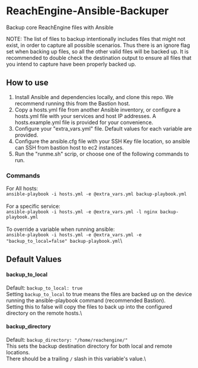 # ReachEngine-Ansible-Backuper
Backup core ReachEngine files with Ansible

NOTE: The list of files to backup intentionally includes files that might not exist, in order to capture all possible scenarios.  Thus there is an ignore flag set when backing up files, so all the other valid files will be backed up.  It is recommended to double check the destination output to ensure all files that you intend to capture have been properly backed up.

## How to use
1. Install Ansible and dependencies locally, and clone this repo.  We recommend running this from the Bastion host.
2. Copy a hosts.yml file from another Ansible inventory, or configure a hosts.yml file with your services and host IP addresses.  A hosts.example.yml file is provided for your convenience. 
3. Configure your "extra_vars.yml" file.  Default values for each variable are provided.  
3. Configure the ansible.cfg file with your SSH Key file location, so ansible can SSH from bastion host to ec2 instances. 
3. Run the "runme.sh" scrip, or choose one of the following commands to run. 

### Commands
For All hosts:\
`ansible-playbook -i hosts.yml -e @extra_vars.yml backup-playbook.yml`\
\
For a specific service:\
`ansible-playbook -i hosts.yml -e @extra_vars.yml -l nginx backup-playbook.yml`\
\
To override a variable when running ansible:\
`ansible-playbook -i hosts.yml -e @extra_vars.yml -e "backup_to_local=false" backup-playbook.yml`\

## Default Values
#### backup_to_local
Default: `backup_to_local: true`\
Setting `backup_to_local` to true means the files are backed up on the device running the ansible-playbook command (recommended Bastion).\
Setting this to false will copy the files to back up into the configured directory on the remote hosts.\

#### backup_directory
Default: `backup_directory: "/home/reachengine/"`\
This sets the backup destination directory for both local and remote locations.\
There should be a trailing `/` slash in this variable's value.\
